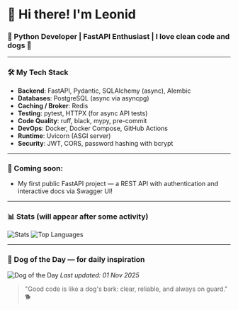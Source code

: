 # 👋 Hi there! I'm Leonid

### 🐍 Python Developer | FastAPI Enthusiast | I love clean code and dogs 🐶

---

### 🛠️ My Tech Stack
- **Backend**: FastAPI, Pydantic, SQLAlchemy (async), Alembic
- **Databases**: PostgreSQL (async via asyncpg)
- **Caching / Broker**: Redis
- **Testing**: pytest, HTTPX (for async API tests)
- **Code Quality**: ruff, black, mypy, pre-commit
- **DevOps**: Docker, Docker Compose, GitHub Actions
- **Runtime**: Uvicorn (ASGI server)
- **Security**: JWT, CORS, password hashing with bcrypt

---

### 🚀 Coming soon:
- My first public FastAPI project — a REST API with authentication and interactive docs via Swagger UI!

---

### 📊 Stats (will appear after some activity)
![Stats](https://github-readme-stats.vercel.app/api?username=Agmont343&show_icons=true&theme=radical)
![Top Languages](https://github-readme-stats.vercel.app/api/top-langs/?username=Agmont343&theme=radical&layout=compact)

---

### 🐶 Dog of the Day — for daily inspiration

<!-- DOG_OF_DAY_START -->
![Dog of the Day](https://images.dog.ceo/breeds/terrier-yorkshire/n02094433_2824.jpg)
_Last updated: 01 Nov 2025_
<!-- DOG_OF_DAY_END -->

> "Good code is like a dog's bark: clear, reliable, and always on guard." 🐕
